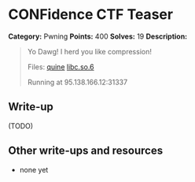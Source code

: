 # CONFidence CTF Teaser 

**Category:** Pwning 
**Points:** 400 
**Solves:** 19 
**Description:** 

> Yo Dawg! I herd you like compression!
>
> Files: [quine](quine) [libc.so.6](libc.so.6)
>
> Running at 95.138.166.12:31337


## Write-up

(TODO)

## Other write-ups and resources

* none yet
